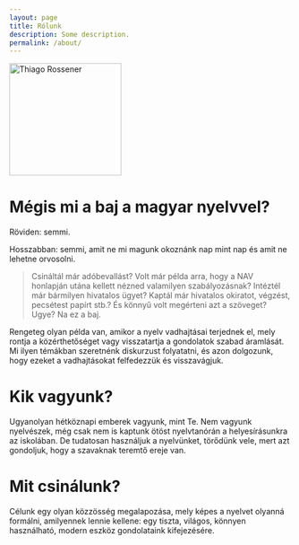 ```yaml
---
layout: page
title: Rólunk
description: Some description.
permalink: /about/
---
```


<img class="img-rounded" src="/assets/img/uploads/profile.png" alt="Thiago Rossener" width="200">

# Mégis mi a baj a magyar nyelvvel?
Röviden: semmi.

Hosszabban: semmi, amit ne mi magunk okoznánk nap mint nap és amit ne lehetne orvosolni.

>Csináltál már adóbevallást? Volt már példa arra, hogy a NAV honlapján utána kellett nézned valamilyen szabályozásnak? Intéztél már bármilyen hivatalos ügyet? Kaptál már hivatalos okiratot, végzést, pecsétest papírt stb.? És könnyű volt megérteni azt a szöveget? Ugye? Na ez a baj.

Rengeteg olyan példa van, amikor a nyelv vadhajtásai terjednek el, mely rontja a közérthetőséget vagy visszatartja a gondolatok szabad áramlását. Mi ilyen témákban szeretnénk diskurzust folyatatni, és azon dolgozunk, hogy ezeket a vadhajtásokat felfedezzük és visszavágjuk.

# Kik vagyunk? 
Ugyanolyan hétköznapi emberek vagyunk, mint Te. Nem vagyunk nyelvészek, még csak nem is kaptunk ötöst nyelvtanórán a helyesírásunkra az iskolában. De tudatosan használjuk a nyelvünket, törődünk vele, mert azt gondoljuk, hogy a szavaknak teremtő ereje van.

# Mit csinálunk?
Célunk egy olyan közzösség megalapozása, mely képes a nyelvet olyanná formálni, amilyennek lennie kellene: egy tiszta, világos, könnyen használható, modern eszköz gondolataink kifejezésére.

